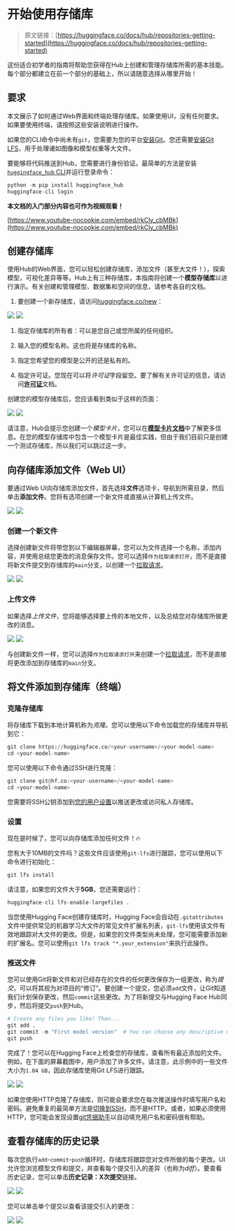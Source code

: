 # 开始使用存储库

> 原文链接：[https://huggingface.co/docs/hub/repositories-getting-started](https://huggingface.co/docs/hub/repositories-getting-started)

这份适合初学者的指南将帮助您获得在Hub上创建和管理存储库所需的基本技能。每个部分都建立在前一个部分的基础上，所以请随意选择从哪里开始！

## 要求

本文展示了如何通过Web界面和终端处理存储库。如果使用UI，没有任何要求。如果要使用终端，请按照这些安装说明进行操作。

如果您的CLI命令中尚未有`git`，您需要为您的平台[安装Git](https://git-scm.com/downloads)。您还需要[安装Git LFS](https://git-lfs.github.com/)，用于处理诸如图像和模型权重等大文件。

要能够将代码推送到Hub，您需要进行身份验证。最简单的方法是安装[`huggingface_hub` CLI](https://huggingface.co/docs/huggingface_hub/index)并运行登录命令：

```py
python -m pip install huggingface_hub
huggingface-cli login
```

**本文档的入门部分内容也可作为视频观看！**

[https://www.youtube-nocookie.com/embed/rkCly_cbMBk](https://www.youtube-nocookie.com/embed/rkCly_cbMBk)

## 创建存储库

使用Hub的Web界面，您可以轻松创建存储库，添加文件（甚至大文件！），探索模型，可视化差异等等。Hub上有三种存储库，本指南将创建一个**模型存储库**以进行演示。有关创建和管理模型、数据集和空间的信息，请参考各自的文档。

1.  要创建一个新存储库，请访问[huggingface.co/new](http://huggingface.co/new)：

![](../Images/825ed4e1bd52fa22997b40656eaebfb8.png) ![](../Images/77d602013a3f41affd419a51761ef089.png)

1.  指定存储库的所有者：可以是您自己或您所属的任何组织。

1.  输入您的模型名称。这也将是存储库的名称。

1.  指定您希望您的模型是公开的还是私有的。

1.  指定许可证。您现在可以将*许可证*字段留空。要了解有关许可证的信息，请访问[**许可证**](repositories-licenses)文档。

创建您的模型存储库后，您应该看到类似于这样的页面：

![](../Images/2b8a5758bf9c38709a31af5588e27279.png) ![](../Images/ba4b116652b69df2ade9f4daf4da260d.png)

请注意，Hub会提示您创建一个*模型卡片*，您可以在[**模型卡片文档**](./model-cards)中了解更多信息。在您的模型存储库中包含一个模型卡片是最佳实践，但由于我们目前只是创建一个测试存储库，所以我们可以跳过这一步。

## 向存储库添加文件（Web UI）

要通过Web UI向存储库添加文件，首先选择**文件**选项卡，导航到所需目录，然后单击**添加文件**。您将有选项创建一个新文件或直接从计算机上传文件。

![](../Images/cc3c94199d0198fb388a6400a5d9cee0.png) ![](../Images/ae68f18bed5b11beaca6ae2e8db0b382.png)

### 创建一个新文件

选择创建新文件将带您到以下编辑器屏幕，您可以为文件选择一个名称，添加内容，并使用总结您更改的消息保存文件。您可以选择`作为拉取请求打开`，而不是直接将新文件提交到存储库的`main`分支，以创建一个[拉取请求](./repositories-pull-requests-discussions)。 

![](../Images/8efb496bc51c88aba57efb963dafdc6c.png) ![](../Images/08714b47a7f2f5aca4e4d49f6dbb2ed9.png)

### 上传文件

如果选择*上传文件*，您将能够选择要上传的本地文件，以及总结您对存储库所做更改的消息。

![](../Images/6c8162bf1a659b6658acc7b0f84ccae8.png) ![](../Images/2a85833d48d70b55262c8831a8ed8d89.png)

与创建新文件一样，您可以选择`作为拉取请求打开`来创建一个[拉取请求](./repositories-pull-requests-discussions)，而不是直接将更改添加到存储库的`main`分支。

## 将文件添加到存储库（终端）

### 克隆存储库

将存储库下载到本地计算机称为*克隆*。您可以使用以下命令加载您的存储库并导航到它：

```py
git clone https://huggingface.co/<your-username>/<your-model-name>
cd <your-model-name>
```

您可以使用以下命令通过SSH进行克隆：

```py
git clone git@hf.co:<your-username>/<your-model-name>
cd <your-model-name>
```

您需要将SSH公钥添加到[您的用户设置](https://huggingface.co/settings/keys)以推送更改或访问私人存储库。

### 设置

现在是时候了，您可以向存储库添加任何文件！🔥

您有大于10MB的文件吗？这些文件应该使用`git-lfs`进行跟踪，您可以使用以下命令进行初始化：

```py
git lfs install
```

请注意，如果您的文件大于**5GB**，您还需要运行：

```py
huggingface-cli lfs-enable-largefiles .
```

当您使用Hugging Face创建存储库时，Hugging Face会自动在`.gitattributes`文件中提供常见的机器学习大文件的常见文件扩展名列表，`git-lfs`使用该文件有效地跟踪对大文件的更改。但是，如果您的文件类型尚未处理，您可能需要添加新的扩展名。您可以使用`git lfs track "*.your_extension"`来执行此操作。

### 推送文件

您可以使用Git将新文件和对已经存在的文件的任何更改保存为一组更改，称为*提交*，可以将其视为对项目的“修订”。要创建一个提交，您必须`add`文件，让Git知道我们计划保存更改，然后`commit`这些更改。为了将新提交与Hugging Face Hub同步，然后将提交`push`到Hub。

```py
# Create any files you like! Then...
git add .
git commit -m "First model version"  # You can choose any descriptive message
git push
```

完成了！您可以在Hugging Face上检查您的存储库，查看所有最近添加的文件。例如，在下面的屏幕截图中，用户添加了许多文件。请注意，此示例中的一些文件大小为`1.04 GB`，因此存储库使用Git LFS进行跟踪。

![](../Images/9953cf6a131114707f2d2eedafedb1a9.png) ![](../Images/8ad3b293db30a82c311663ee674a55ce.png)

如果您使用HTTP克隆了存储库，则可能会要求您在每次推送操作时填写用户名和密码。避免重复的最简单方法是[切换到SSH](#cloning-repositories)，而不是HTTP。或者，如果必须使用HTTP，您可能会发现设置[git凭据助手](https://git-scm.com/docs/gitcredentials#_avoiding_repetition)以自动填充用户名和密码很有帮助。

## 查看存储库的历史记录

每次您执行`add`-`commit`-`push`循环时，存储库将跟踪您对文件所做的每个更改。UI允许您浏览模型文件和提交，并查看每个提交引入的差异（也称为*diff*）。要查看历史记录，您可以单击**历史记录：X次提交**链接。

![](../Images/d76df24dc23c178f6481c7b7b17ce6c4.png) ![](../Images/1b6dddeebe9b109f3730327e7ced4812.png)

您可以单击单个提交以查看该提交引入的更改：

![](../Images/a7fa82b615cd013f4ac87f5da7165a86.png) ![](../Images/1d621a105d21b0df6db4627d4778aa28.png)
